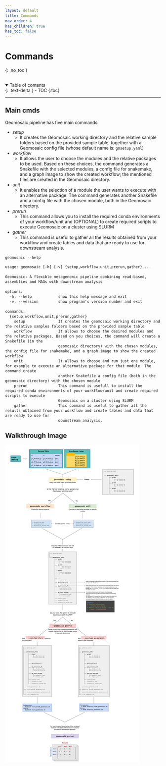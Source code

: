 ```yaml
---
layout: default
title: Commands
nav_order: 4
has_children: true
has_toc: false
---
```



# Commands
{: .no_toc }

<br>

<details open markdown="block">
  <summary>
    Table of contents
  </summary>
  {: .text-delta }
- TOC
{:toc}
</details>

-----

## Main cmds

Geomosaic pipeline has five main commands:
- _setup_
    - It creates the Geomosaic working directory and the relative sample folders based on the provided sample table, together with a Geomosaic config file (whose default name is: `gmsetup.yaml`)
- _workflow_
    - It allows the user to choose the modules and the relative packages to be used. Based on these choices, the command generates a Snakefile with the selected modules, a config file for snakemake, and a graph image to show the created workflow; the mentioned files are created in the Geomosaic directory.
- _unit_
    - It enables the selection of a module the user wants to execute with an alternative package. The command generates another Snakefile and a config file with the chosen module, both in the Geomosaic directory.
- _prerun_
    - This command allows you to install the required conda environments of your workflow/unit and (OPTIONAL) to create required scripts to execute Geomosaic on a cluster using SLURM
- _gather_
    - This command is useful to gather all the results obtained from your workflow and create tables and data that are ready to use for downstream analysis.

```
geomosaic --help
```

```
usage: geomosaic [-h] [-v] {setup,workflow,unit,prerun,gather} ...

Geomosaic: A flexible metagenomic pipeline combining read-based, assemblies and MAGs with downstream analysis

options:
  -h, --help            show this help message and exit
  -v, --version         show program's version number and exit

commands:
  {setup,workflow,unit,prerun,gather}
    setup               It creates the geomosaic working directory and the relative samples folders based on the provided sample table
    workflow            It allows to choose the desired modules and the relative packages. Based on you choices, the command will create a Snakefile (in the
                        geomosaic directory) with the chosen modules, the config file for snakemake, and a graph image to show the created workflow
    unit                It allows to choose and run just one module, for example to execute an alternative package for that module. The command create
                        another Snakefile a config file (both in the geomosaic directory) with the chosen module
    prerun              This command is usefull to install the required conda environments of your workflow/unit and create required scripts to execute
                        Geomosaic on a cluster using SLURM
    gather              This command is useful to gather all the results obtained from your workflow and create tables and data that are ready to use for
                        downstream analysis.
```

## Walkthrough Image

<img src="assets/images/geomosaic_commands.svg">

